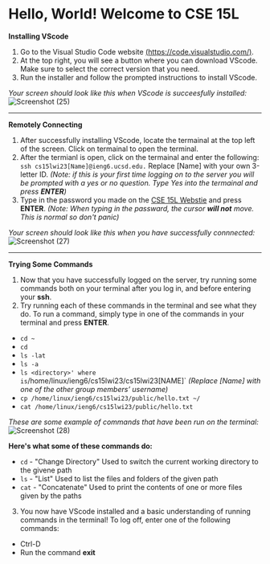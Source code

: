 # Hello, World! Welcome to CSE 15L

**Installing VScode**
1. Go to the Visual Studio Code website [(https://code.visualstudio.com/)](https://code.visualstudio.com/).
2. At the top right, you will see a button where you can download VScode. Make sure to select the correct version that you need.
3. Run the installer and follow the prompted instructions to install VScode. 

*Your screen should look like this when VScode is succeesfully installed:*
![Screenshot (25)](https://user-images.githubusercontent.com/103862450/212399123-96191e29-dcbe-4543-a6d8-7ae23d103ba8.png)

---

**Remotely Connecting**
1. After successfully installing VScode, locate the termainal at the top left of the screen. Click on termainal to open the terminal.
2. After the termianl is open, click on the termainal and enter the following: `ssh cs15lwi23[Name]@ieng6.ucsd.edu.` Replace [Name] with your own 3-letter ID.              *(Note: if this is your first time logging on to the server you will be prompted with a yes or no question. Type Yes into the termainal and press **ENTER**)*
3. Type in the password you made on the [CSE 15L Webstie](https://sdacs.ucsd.edu/~icc/index.php) and press **ENTER**.                                                      *(Note: When typing in the passward, the cursor **will not** move. This is normal so don't panic)*

*Your screen should look like this when you have successfully connnected:*
![Screenshot (27)](https://user-images.githubusercontent.com/103862450/212399191-4a113800-0ac5-4059-80a7-423fd9046a96.png)

---

**Trying Some Commands**
1. Now that you have successfully logged on the server, try running some commands both on your terminal after you log in, and before entering your **ssh**.
2. Try running each of these commands in the terminal and see what they do. To run a command, simply type in one of the commands in your terminal and press **ENTER**.
* `cd ~`
* `cd`
* `ls -lat`
* `ls -a`
* `ls <directory>' where `<directory>` is `/home/linux/ieng6/cs15lwi23/cs15lwi23[NAME]` *(Replace [Name] with one of the other group members’ username)*
* `cp /home/linux/ieng6/cs15lwi23/public/hello.txt ~/`
* `cat /home/linux/ieng6/cs15lwi23/public/hello.txt`

*These are some example of commands that have been run on the terminal:*
![Screenshot (28)](https://user-images.githubusercontent.com/103862450/212399055-0ef7c863-f0c0-485b-b78d-a8d215e1dd27.png)
 
 **Here's what some of these commands do:**
 * `cd` - "Change Directory" Used to switch the current working directory to the givene path
 * `ls` - "List" Used to list the files and folders of the given path
 * `cat` - "Concatenate" Used to print the contents of one or more files given by the paths 
  
3. You now have VScode installed and a basic understanding of running commands in the terminal! To log off, enter one of the following commands:
* Ctrl-D
* Run the command **exit**
